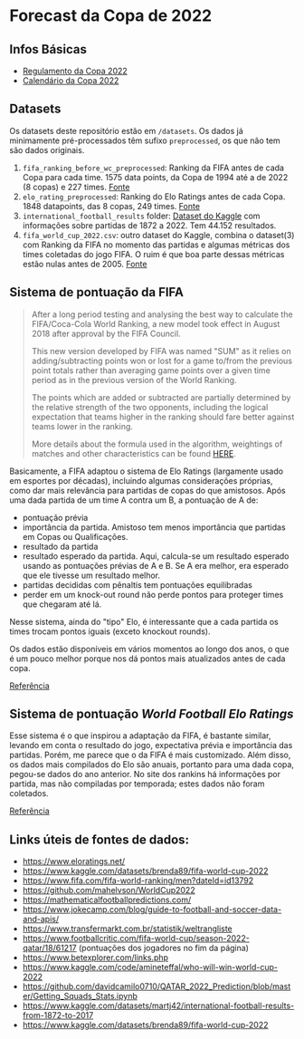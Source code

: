 # Forecast da Copa de 2022

## Infos Básicas
- [Regulamento da Copa 2022](https://digitalhub.fifa.com/m/2744a0a5e3ded185/original/FIFA-World-Cup-Qatar-2022Regulations_EN.pdf)
- [Calendário da Copa 2022](https://digitalhub.fifa.com/m/464f16f856f5ed05/original/FIFA-World-Cup-Qatar-2022-Match-Schedule.pdf)

## Datasets

Os datasets deste repositório estão em `/datasets`. Os dados já minimamente pré-processados têm sufixo `preprocessed`, os que não tem são dados originais.

1. `fifa_ranking_before_wc_preprocessed`: Ranking da FIFA antes de cada Copa para cada time. 1575 data points, da Copa de 1994 até a de 2022 (8 copas) e 227 times. [Fonte](https://github.com/mahelvson/WorldCup2022)
2. `elo_rating_preprocessed`: Ranking do Elo Ratings antes de cada Copa. 1848 datapoints, das 8 copas, 249 times. [Fonte](https://github.com/mahelvson/WorldCup2022)
3. `international_football_results` folder: [Dataset do Kaggle](https://www.kaggle.com/datasets/martj42/international-football-results-from-1872-to-2017) com informações sobre partidas de 1872 a 2022. Tem 44.152 resultados. 
4. `fifa_world_cup_2022.csv`: outro dataset do Kaggle, combina o dataset(3) com Ranking da FIFA no momento das partidas e algumas métricas dos times coletadas do jogo FIFA. O ruim é que boa parte dessas métricas estão nulas antes de 2005. [Fonte](https://www.kaggle.com/datasets/brenda89/fifa-world-cup-2022)

## Sistema de pontuação da FIFA

> After a long period testing and analysing the best way to calculate the FIFA/Coca-Cola World Ranking, a new model took effect in August 2018 after approval by the FIFA Council.
>
> This new version developed by FIFA was named "SUM" as it relies on adding/subtracting points won or lost for a game to/from the previous point totals rather than averaging game points over a given time period as in the previous version of the World Ranking.
>
>The points which are added or subtracted are partially determined by the relative strength of the two opponents, including the logical expectation that teams higher in the ranking should fare better against teams lower in the ranking.
>
>More details about the formula used in the algorithm, weightings of matches and other characteristics can be found [HERE](https://resources.fifa.com/image/upload/fifa-world-ranking-technical-explanation-revision.pdf?cloudid=edbm045h0udbwkqew35a).

Basicamente, a FIFA adaptou o sistema de Elo Ratings (largamente usado em esportes por décadas), incluindo algumas considerações próprias, como dar mais relevância para partidas de copas do que amistosos. Após uma dada partida de um time A contra um B, a pontuação de A de:
- pontuação prévia
- importância da partida. Amistoso tem menos importância que partidas em Copas ou Qualificações.
- resultado da partida
- resultado esperado da partida. Aqui, calcula-se um resultado esperado usando as pontuações prévias de A e B. Se A era melhor, era esperado que ele tivesse um resultado melhor.
- partidas decididas com pênaltis tem pontuações equilibradas
- perder em um knock-out round não perde pontos para proteger times que chegaram até lá.

Nesse sistema, ainda do "tipo" Elo, é interessante que a cada partida os times trocam pontos iguais (exceto knockout rounds). 

Os dados estão disponíveis em vários momentos ao longo dos anos, o que é um pouco melhor porque nos dá pontos mais atualizados antes de cada copa.


[Referência](https://www.fifa.com/fifa-world-ranking/procedure-men)

## Sistema de pontuação _World Football Elo Ratings_

Esse sistema é o que inspirou a adaptação da FIFA, é bastante similar, levando em conta o resultado do jogo, expectativa prévia e importância das partidas. Porém, me parece que o da FIFA é mais customizado. Além disso, os dados mais compilados do Elo são anuais, portanto para uma dada copa, pegou-se dados do ano anterior. No site dos rankins há informações por partida, mas não compiladas por temporada; estes dados não foram coletados.

[Referência](https://www.eloratings.net/about)

## Links úteis de fontes de dados:
- https://www.eloratings.net/
- https://www.kaggle.com/datasets/brenda89/fifa-world-cup-2022
- https://www.fifa.com/fifa-world-ranking/men?dateId=id13792
- https://github.com/mahelvson/WorldCup2022
- https://mathematicalfootballpredictions.com/
- https://www.jokecamp.com/blog/guide-to-football-and-soccer-data-and-apis/
- https://www.transfermarkt.com.br/statistik/weltrangliste
- https://www.footballcritic.com/fifa-world-cup/season-2022-qatar/18/61217  (pontuações dos jogadores no fim da página)
- https://www.betexplorer.com/links.php
- https://www.kaggle.com/code/amineteffal/who-will-win-world-cup-2022
- https://github.com/davidcamilo0710/QATAR_2022_Prediction/blob/master/Getting_Squads_Stats.ipynb
- https://www.kaggle.com/datasets/martj42/international-football-results-from-1872-to-2017
- https://www.kaggle.com/datasets/brenda89/fifa-world-cup-2022